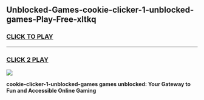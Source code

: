 
## Unblocked-Games-cookie-clicker-1-unblocked-games-Play-Free-xltkq
<h3>
<a href="https://premium76.site?title=cookie-clicker-1-unblocked-games&ref=21A">CLICK TO PLAY</a></h3>
<hr>

<h3>
<a href="https://premium76.site?title=cookie-clicker-1-unblocked-games&ref=21A">CLICK 2 PLAY</a>
  
</h3>

<a href="https://premium76.site?title=cookie-clicker-1-unblocked-games&ref=21A"><img src="https://clearcache.store/games.png"></a>


**cookie-clicker-1-unblocked-games games unblocked: Your Gateway to Fun and Accessible Online Gaming**
